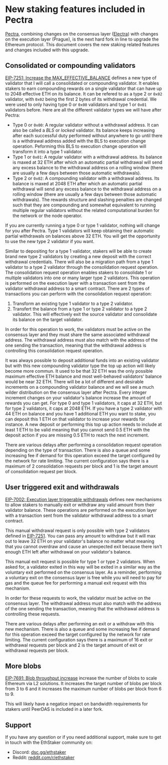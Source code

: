 # New staking features included in Pectra

[Pectra](https://eips.ethereum.org/EIPS/eip-7600), combining changes on the consensus layer ([Electra](https://github.com/ethereum/consensus-specs/tree/dev/specs/electra)) with changes on the execution layer (Prague), is the next hard fork in line to upgrade the Ethereum protocol. This document covers the new staking related features and changes included with this upgrade.

## Consolidated or compounding validators

[EIP-7251: Increase the MAX_EFFECTIVE_BALANCE](https://eips.ethereum.org/EIPS/eip-7251) defines a new type of validator that I will call a consolidated or compounding validator. It enables stakers to earn compounding rewards on a single validator that can have up to 2048 effective ETH on its balance. It can be refered to as a type 2 or `0x02` validator, with `0x02` being the first 2 bytes of its withdrawal credential. We were used to only having type 0 or `0x00` validators and type 1 or `0x01` validators before. Here are all the different validator types we will have after Pectra:

- Type 0 or `0x00`: A regular validator without a withdrawal address. It can also be called a *BLS* or *locked* validator. Its balance keeps increasing after each successful duty performed without anywhere to go until there is a withdrawal address added with the BLS to execution change operation. Peforming this BLS to execution change operation will transform it into a type 1 validator.
- Type 1 or `0x01`: A regular validator with a withdrawal address. Its balance is maxed at 32 ETH after which an automatic partial withdrawal will send any excess balance to the withdrawal address on a rolling window (there are usually a few days between those automatic withdrawals).
- Type 2 or `0x02`: A compounding validator with a withdrawal address. Its balance is maxed at 2048 ETH after which an automatic partial withdrawal will send any excess balance to the withdrawal address on a rolling window (there are usually a few days between those automatic withdrawals). The rewards structure and slashing penalties are changed such that they are compounding and somewhat equivalent to running multiple regular validators without the related computational burden for the network or the node operator.

If you are currently running a type 0 or type 1 validator, nothing will change for you after Pectra. Type 1 validators will keep obtaining their automatic partial withdrawals on balances above 32 ETH. You will get the opportunity to use the new type 2 validator if you want.

Similar to depositing for a type 1 validator, stakers will be able to create brand new type 2 validators by creating a new deposit with the correct withdrawal credentials. There will also be a migration path from a type 1 validator to a type 2 validator through the consolidation request operation. The consolidation request operation enables stakers to consolidate 1 or multiple validators into one or many larger type 2 validators. This operation is performed on the execution layer with a transaction sent from the validator withdrawal address to a smart contract. There are 2 types of transactions you can perform with the consolidation request operation:

1. Transform an existing type 1 validator to a type 2 validator.
2. Transfert the balance from a type 1 or type 2 validator to a type 2 validator. This will effectively exit the source validator and consolidate its balance on the target validator.

In order for this operation to work, the validators must be active on the consensus layer and they must share the same associated withdrawal address. The withdrawal address must also match with the address of the one sending the transaction, meaning that the withdrawal address is controlling this consolidation request operation.

It was always possible to deposit additional funds into an existing validator but with this new compounding validator type the top up action will likely become more commun. It used to be that 32 ETH was the only possible maximum effective ETH balance and most well-behaved validators' balance would be near 32 ETH. There will be a lot of different and desirable increments on a compounding validator balance and we will see a much wilder distribution on the consensus layer after Pectra. Every integer increment changes on your validator's balance increase the amount of rewards you can get. For type 0 and type 1 validators, it caps at 32 ETH, but for type 2 validators, it caps at 2048 ETH. If you have a type 2 validator with 44 ETH on balance and you have 1 additional ETH you want to stake, you can deposit this 1 ETH on that validator to increase your rewards for instance. A new deposit or performing this top up action needs to include at least 1 ETH to be valid meaning that you cannot send 0.5 ETH with the deposit action if you are missing 0.5 ETH to reach the next increment.

There are various delays after performing a consolidation request operation depending on the type of transaction. There is also a queue and some increasing fee if demand for this operation exceed the target configured by the network for rate limiting. The current configuration says there is a maximum of 2 consolidation requests per block and 1 is the target amount of consolidation request per block.

## User triggered exit and withdrawals

[EIP-7002: Execution layer triggerable withdrawals](https://eips.ethereum.org/EIPS/eip-7002) defines new mechanisms to allow stakers to manually exit or withdraw any valid amount from their validator balance. These operations are performed on the execution layer with a transaction sent from the validator withdrawal address to a smart contract.

This manual withdrawal request is only possible with type 2 validators defined in [EIP-7251](#consolidated-or-compounding-validators). You can pass any amount to withdraw but it will max out to leave 32 ETH on your validator's balance no matter what meaning that you cannot overdraw and cause an unexpected exit because there isn't enough ETH left after withdrawal on your validator's balance.

This manual exit request is possible for type 1 or type 2 validators. When asked for, a validator exited in this way will be exited in a similar way as the voluntary exit performed on the consensus layer. As a reminder, performing a voluntary exit on the consensus layer is free while you will need to pay for gas and the queue fee for performing a manual exit request with this mechanism.

In order for these requests to work, the validator must be active on the consensus layer. The withdrawal address must also match with the address of the one sending the transaction, meaning that the withdrawal address is controlling these requests.

There are various delays after performing an exit or a withdraw with this new mechanism. There is also a queue and some increasing fee if demand for this operation exceed the target configured by the network for rate limiting. The current configuration says there is a maximum of 16 exit or withdrawal requests per block and 2 is the target amount of exit or withdrawal requests per block.

## More blobs

[EIP-7691: Blob throughput increase](https://eips.ethereum.org/EIPS/eip-7691) increase the number of blobs to scale Ethereum via L2 solutions. It increases the target number of blobs per block from 3 to 6 and it increases the maximum number of blobs per block from 6 to 9.

This will likely have a negatice impact on bandwidth requirements for stakers until PeerDAS is included in a later fork.

## Support

If you have any question or if you need additional support, make sure to get in touch with the EthStaker community on:

* Discord: [dsc.gg/ethstaker](https://dsc.gg/ethstaker)
* Reddit: [reddit.com/r/ethstaker](https://www.reddit.com/r/ethstaker/)
